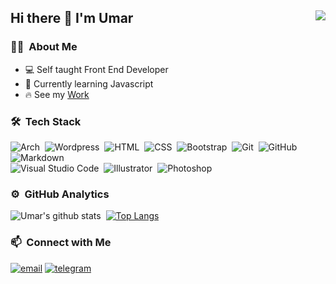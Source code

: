 ## Hi there 👋 I'm Umar <img align="right" src="https://komarev.com/ghpvc/?username=umxrs&color=269077">
### 👨🏻‍ &nbsp;About Me
- 💻 Self taught Front End Developer
- 🌱 Currently learning Javascript
- 🔥 See my [Work](https://PixelPyro.github.io/portfolio/work)

### 🛠 &nbsp;Tech Stack
![Arch](https://img.shields.io/badge/Arch-141a20?style=flat&logo=Arch-linux)&nbsp;
![Wordpress](https://img.shields.io/badge/-Wordpress-141a20?style=flat&logo=Wordpress)&nbsp;
![HTML](https://img.shields.io/badge/-HTML-141a20?style=flat&logo=HTML5)&nbsp;
![CSS](https://img.shields.io/badge/-CSS-141a20?style=flat&logo=CSS3&logoColor=1572B6)&nbsp;
![Bootstrap](https://img.shields.io/badge/-Bootstrap-141a20?style=flat&logo=bootstrap&logoColor=563D7C)&nbsp;
![Git](https://img.shields.io/badge/-Git-141a20?style=flat&logo=git)&nbsp;
![GitHub](https://img.shields.io/badge/-GitHub-141a20?style=flat&logo=github)&nbsp;
![Markdown](https://img.shields.io/badge/-Markdown-141a20?style=flat&logo=markdown)\
![Visual Studio Code](https://img.shields.io/badge/-Visual%20Studio%20Code-141a20?style=flat&logo=visual-studio-code&logoColor=007ACC)&nbsp;
![Illustrator](https://img.shields.io/badge/-Illustrator-141a20?style=flat&logo=adobe-illustrator)&nbsp;
![Photoshop](https://img.shields.io/badge/-Photoshop-141a20?style=flat&logo=adobe-photoshop)&nbsp;

### ⚙️ &nbsp;GitHub Analytics
![Umar's github stats](https://github-readme-stats.vercel.app/api?username=im-umar&theme=gotham&show_icons=true)&nbsp; [![Top Langs](https://github-readme-stats.vercel.app/api/top-langs/?username=im-umar&layout=compact&exclude_repo=Gictorbit.github.io&theme=gotham)](https://github.com/im-umar/github-readme-stats)

### 📫 &nbsp;Connect with Me
[![email](https://img.shields.io/badge/-umar@e.email-EA4335?style=flat&logo=mail.ru&logoColor=white)](mailto:umar@e.email)
[![telegram](https://img.shields.io/badge/-@umxrs-0e3e55?style=flat&logo=Telegram&logoColor=white)](https://t.me/umxrs)
